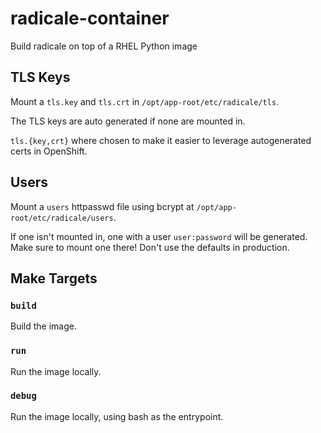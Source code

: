 # radicale-container

Build radicale on top of a RHEL Python image

## TLS Keys

Mount a `tls.key` and `tls.crt` in `/opt/app-root/etc/radicale/tls`.

The TLS keys are auto generated if none are mounted in.

`tls.{key,crt}` where chosen to make it easier to leverage autogenerated certs
in OpenShift.

## Users

Mount a `users` httpasswd file using bcrypt at
`/opt/app-root/etc/radicale/users`.

If one isn't mounted in, one with a user `user:password` will be generated.
Make sure to mount one there! Don't use the defaults in production.

## Make Targets

### `build`

Build the image.

### `run`

Run the image locally.

### `debug`

Run the image locally, using bash as the entrypoint.
